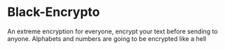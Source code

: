 # Black-Encrypto
An extreme encryption for everyone, encrypt your text before sending to anyone. Alphabets and numbers are going to be encrypted like a hell
